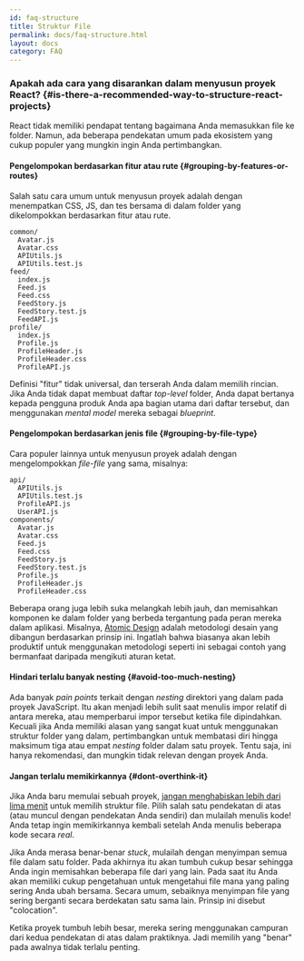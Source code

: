 ```yaml
---
id: faq-structure
title: Struktur File
permalink: docs/faq-structure.html
layout: docs
category: FAQ
---
```


### Apakah ada cara yang disarankan dalam menyusun proyek React? {#is-there-a-recommended-way-to-structure-react-projects}

React tidak memiliki pendapat tentang bagaimana Anda memasukkan file ke folder. Namun, ada beberapa pendekatan umum pada ekosistem yang cukup populer yang mungkin ingin Anda pertimbangkan.

#### Pengelompokan berdasarkan fitur atau rute {#grouping-by-features-or-routes}

Salah satu cara umum untuk menyusun proyek adalah dengan menempatkan CSS, JS, dan tes bersama di dalam folder yang dikelompokkan berdasarkan fitur atau rute.

```
common/
  Avatar.js
  Avatar.css
  APIUtils.js
  APIUtils.test.js
feed/
  index.js
  Feed.js
  Feed.css
  FeedStory.js
  FeedStory.test.js
  FeedAPI.js
profile/
  index.js
  Profile.js
  ProfileHeader.js
  ProfileHeader.css
  ProfileAPI.js
```

Definisi "fitur" tidak universal, dan terserah Anda dalam memilih rincian. Jika Anda tidak dapat membuat daftar *top-level* folder, Anda dapat bertanya kepada pengguna produk Anda apa bagian utama dari daftar tersebut, dan menggunakan *mental model*  mereka sebagai *blueprint*.

#### Pengelompokan berdasarkan jenis file {#grouping-by-file-type}

Cara populer lainnya untuk menyusun proyek adalah dengan mengelompokkan *file-file* yang sama, misalnya:

```
api/
  APIUtils.js
  APIUtils.test.js
  ProfileAPI.js
  UserAPI.js
components/
  Avatar.js
  Avatar.css
  Feed.js
  Feed.css
  FeedStory.js
  FeedStory.test.js
  Profile.js
  ProfileHeader.js
  ProfileHeader.css
```

Beberapa orang juga lebih suka melangkah lebih jauh, dan memisahkan komponen ke dalam folder yang berbeda tergantung pada peran mereka dalam aplikasi. Misalnya, [Atomic Design](http://bradfrost.com/blog/post/atomic-web-design/) adalah metodologi desain yang dibangun berdasarkan prinsip ini. Ingatlah bahwa biasanya akan lebih produktif untuk menggunakan metodologi seperti ini sebagai contoh yang bermanfaat daripada mengikuti aturan ketat.

#### Hindari terlalu banyak nesting {#avoid-too-much-nesting}

Ada banyak *pain points* terkait dengan *nesting* direktori yang dalam pada proyek JavaScript. Itu akan menjadi lebih sulit saat menulis impor relatif di antara mereka, atau memperbarui impor tersebut ketika file dipindahkan. Kecuali jika Anda memiliki alasan yang sangat kuat untuk menggunakan struktur folder yang dalam, pertimbangkan untuk membatasi diri hingga maksimum tiga atau empat *nesting* folder dalam satu proyek. Tentu saja, ini hanya rekomendasi, dan mungkin tidak relevan dengan proyek Anda.

#### Jangan terlalu memikirkannya {#dont-overthink-it}

Jika Anda baru memulai sebuah proyek, [jangan menghabiskan lebih dari lima menit](https://en.wikipedia.org/wiki/Analysis_paralysis) untuk memilih struktur file. Pilih salah satu pendekatan di atas (atau muncul dengan pendekatan Anda sendiri) dan mulailah menulis kode! Anda tetap ingin memikirkannya kembali setelah Anda menulis beberapa kode secara *real*.

Jika Anda merasa benar-benar *stuck*, mulailah dengan menyimpan semua file dalam satu folder. Pada akhirnya itu akan tumbuh cukup besar sehingga Anda ingin memisahkan beberapa file dari yang lain. Pada saat itu Anda akan memiliki cukup pengetahuan untuk mengetahui file mana yang paling sering Anda ubah bersama. Secara umum, sebaiknya menyimpan file yang sering berganti secara berdekatan satu sama lain. Prinsip ini disebut "colocation".

Ketika proyek tumbuh lebih besar, mereka sering menggunakan campuran dari kedua pendekatan di atas dalam praktiknya. Jadi memilih yang "benar" pada awalnya tidak terlalu penting.
